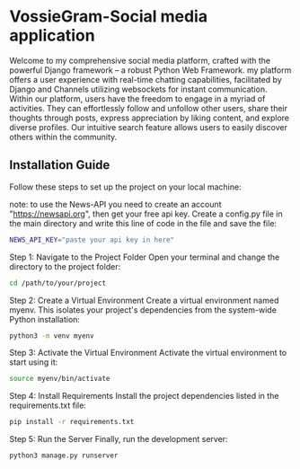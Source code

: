 # VossieGram-Social media application

Welcome to my comprehensive social media platform, crafted with the powerful Django framework – a robust Python Web Framework. my platform offers a  user experience with real-time chatting capabilities, facilitated by Django and Channels utilizing websockets for instant communication.
Within our platform, users have the freedom to engage in a myriad of activities. They can effortlessly follow and unfollow other users, share their thoughts through posts, express appreciation by liking content, and explore diverse profiles. Our intuitive search feature allows users to easily discover others within the community.



## Installation Guide

Follow these steps to set up the project on your local machine:

note: to use the News-API you need to create an account "https://newsapi.org", then get your free api key. Create a config.py file in the main directory and write this line of code in the file and save the file:
```bash
NEWS_API_KEY="paste your api key in here"
```

Step 1: Navigate to the Project Folder
Open your terminal and change the directory to the project folder:
```bash
cd /path/to/your/project
```

Step 2: Create a Virtual Environment
Create a virtual environment named myenv. This isolates your project's dependencies from the system-wide Python installation:
```bash
python3 -m venv myenv
```

Step 3: Activate the Virtual Environment
Activate the virtual environment to start using it:
```bash
source myenv/bin/activate
```

Step 4: Install Requirements
Install the project dependencies listed in the requirements.txt file:
```bash
pip install -r requirements.txt
```

Step 5: Run the Server
Finally, run the development server:
```bash
python3 manage.py runserver
```



